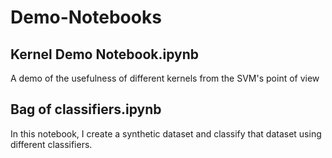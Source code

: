 # Demo-Notebooks
## Kernel Demo Notebook.ipynb
A demo of the usefulness of different kernels from the SVM's point of view

## Bag of classifiers.ipynb
In this notebook, I create a synthetic dataset and classify that dataset using different classifiers.
